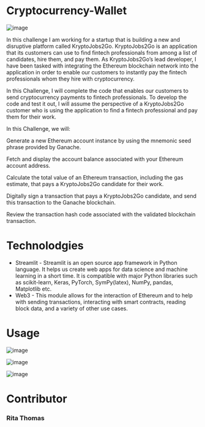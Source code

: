 # Cryptocurrency-Wallet

![image](https://user-images.githubusercontent.com/108632632/210460451-d33c6e3c-a567-4939-8697-12c089a16dbc.png)

In this challenge I am working for a startup that is building a new and disruptive platform called KryptoJobs2Go. KryptoJobs2Go is an application that its customers can use to find fintech professionals from among a list of candidates, hire them, and pay them. As KryptoJobs2Go’s lead developer, I have been tasked with integrating the Ethereum blockchain network into the application in order to enable our customers to instantly pay the fintech professionals whom they hire with cryptocurrency.

In this Challenge, I will complete the code that enables our customers to send cryptocurrency payments to fintech professionals. To develop the code and test it out, I will assume the perspective of a KryptoJobs2Go customer who is using the application to find a fintech professional and pay them for their work.

In this Challenge, we will:

Generate a new Ethereum account instance by using the mnemonic seed phrase provided by Ganache.

Fetch and display the account balance associated with your Ethereum account address.

Calculate the total value of an Ethereum transaction, including the gas estimate, that pays a KryptoJobs2Go candidate for their work.

Digitally sign a transaction that pays a KryptoJobs2Go candidate, and send this transaction to the Ganache blockchain.

Review the transaction hash code associated with the validated blockchain transaction.

# Technolodgies 

- Streamlit - Streamlit is an open source app framework in Python language. It helps us create web apps for data science and machine learning in a short time. It is compatible with major Python libraries such as scikit-learn, Keras, PyTorch, SymPy(latex), NumPy, pandas, Matplotlib etc.
- Web3 - This module allows for the interaction of Ethereum and to help with sending transactions, interacting with smart contracts, reading block data, and a variety of other use cases.

# Usage

![image](https://user-images.githubusercontent.com/108632632/210472685-09f02742-ccf8-4f31-a015-7ab1dfdb43fb.png) 

![image](https://user-images.githubusercontent.com/108632632/210472774-63342da9-0b77-42ca-a402-a473d557a72f.png)

![image](https://user-images.githubusercontent.com/108632632/210472847-f7431b26-0d7f-4bb7-889c-2754c47d0aae.png)


# Contributor

### Rita Thomas
